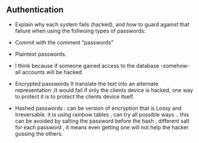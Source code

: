 ## Authentication
- Explain why each system fails (hacked), and how to guard against that failure when using the follwoing types of passwords:
- Commit with the comment "passwords"

- Plaintext passwords. 
 * I think because if someone gained access to the database -somehow- all accounts will be hacked 

- Encrypted passwords
It translate the text into an alternate 
representation ,It would fail if only the clients device is hacked, one way to protect it is to protect the clients device itself.

- Hashed passwords :
 can be version of encryption that is Lossy and Irreversable.
it is using rainbow tables , can try all possible ways .. this can be avoided by salting the password before the hash , different salt for each password , it means even getting one will not help the hacker gussing the others. 

